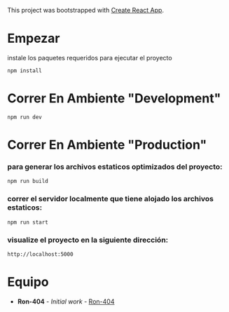 This project was bootstrapped with [Create React App](https://github.com/facebook/create-react-app).

# Empezar

instale los paquetes requeridos para ejecutar el proyecto

```
npm install
```

# Correr En Ambiente "Development"

```
npm run dev
```

# Correr En Ambiente "Production"

### para generar los archivos estaticos optimizados del proyecto:
``` 
npm run build
```

### correr el servidor localmente que tiene alojado los archivos estaticos:

```
npm run start
```
### visualize el proyecto en la siguiente dirección:

```
http://localhost:5000
```

# Equipo

* **Ron-404** - *Initial work* - [Ron-404](https://github.com/orgs/Ron-404)